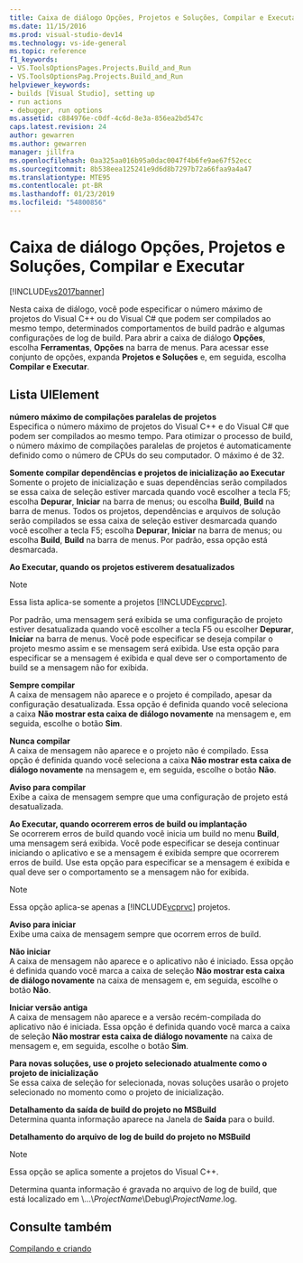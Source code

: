 ```yaml
---
title: Caixa de diálogo Opções, Projetos e Soluções, Compilar e Executar | Microsoft Docs
ms.date: 11/15/2016
ms.prod: visual-studio-dev14
ms.technology: vs-ide-general
ms.topic: reference
f1_keywords:
- VS.ToolsOptionsPages.Projects.Build_and_Run
- VS.ToolsOptionsPag.Projects.Build_and_Run
helpviewer_keywords:
- builds [Visual Studio], setting up
- run actions
- debugger, run options
ms.assetid: c884976e-c0df-4c6d-8e3a-856ea2bd547c
caps.latest.revision: 24
author: gewarren
ms.author: gewarren
manager: jillfra
ms.openlocfilehash: 0aa325aa016b95a0dac0047f4b6fe9ae67f52ecc
ms.sourcegitcommit: 8b538eea125241e9d6d8b7297b72a66faa9a4a47
ms.translationtype: MTE95
ms.contentlocale: pt-BR
ms.lasthandoff: 01/23/2019
ms.locfileid: "54800856"
---
```

# <a name="options-dialog-box--projects-and-solutions-build-and-run"></a>Caixa de diálogo Opções, Projetos e Soluções, Compilar e Executar
[!INCLUDE[vs2017banner](../../includes/vs2017banner.md)]

  
Nesta caixa de diálogo, você pode especificar o número máximo de projetos do Visual C++ ou do Visual C# que podem ser compilados ao mesmo tempo, determinados comportamentos de build padrão e algumas configurações de log de build. Para abrir a caixa de diálogo **Opções**, escolha **Ferramentas**, **Opções** na barra de menus. Para acessar esse conjunto de opções, expanda **Projetos e Soluções** e, em seguida, escolha **Compilar e Executar**.  
  
## <a name="uielement-list"></a>Lista UIElement  
 **número máximo de compilações paralelas de projetos**  
 Especifica o número máximo de projetos do Visual C++ e do Visual C# que podem ser compilados ao mesmo tempo. Para otimizar o processo de build, o número máximo de compilações paralelas de projetos é automaticamente definido como o número de CPUs do seu computador. O máximo é de 32.  
  
 **Somente compilar dependências e projetos de inicialização ao Executar**  
 Somente o projeto de inicialização e suas dependências serão compilados se essa caixa de seleção estiver marcada quando você escolher a tecla F5; escolha **Depurar**, **Iniciar** na barra de menus; ou escolha **Build**, **Build** na barra de menus. Todos os projetos, dependências e arquivos de solução serão compilados se essa caixa de seleção estiver desmarcada quando você escolher a tecla F5; escolha **Depurar**, **Iniciar** na barra de menus; ou escolha **Build**, **Build** na barra de menus. Por padrão, essa opção está desmarcada.  
  
 **Ao Executar, quando os projetos estiverem desatualizados**  
 > [!NOTE]
>  Essa lista aplica-se somente a projetos [!INCLUDE[vcprvc](../../includes/vcprvc-md.md)].  
  
 Por padrão, uma mensagem será exibida se uma configuração de projeto estiver desatualizada quando você escolher a tecla F5 ou escolher **Depurar**, **Iniciar** na barra de menus. Você pode especificar se deseja compilar o projeto mesmo assim e se mensagem será exibida. Use esta opção para especificar se a mensagem é exibida e qual deve ser o comportamento de build se a mensagem não for exibida.  
  
 **Sempre compilar**  
 A caixa de mensagem não aparece e o projeto é compilado, apesar da configuração desatualizada. Essa opção é definida quando você seleciona a caixa **Não mostrar esta caixa de diálogo novamente** na mensagem e, em seguida, escolhe o botão **Sim**.  
  
 **Nunca compilar**  
 A caixa de mensagem não aparece e o projeto não é compilado. Essa opção é definida quando você seleciona a caixa **Não mostrar esta caixa de diálogo novamente** na mensagem e, em seguida, escolhe o botão **Não**.  
  
 **Aviso para compilar**  
 Exibe a caixa de mensagem sempre que uma configuração de projeto está desatualizada.  
  
 **Ao Executar, quando ocorrerem erros de build ou implantação**  
 Se ocorrerem erros de build quando você inicia um build no menu **Build**, uma mensagem será exibida. Você pode especificar se deseja continuar iniciando o aplicativo e se a mensagem é exibida sempre que ocorrerem erros de build. Use esta opção para especificar se a mensagem é exibida e qual deve ser o comportamento se a mensagem não for exibida.  
  
> [!NOTE]
>  Essa opção aplica-se apenas a [!INCLUDE[vcprvc](../../includes/vcprvc-md.md)] projetos.  
  
 **Aviso para iniciar**  
 Exibe uma caixa de mensagem sempre que ocorrem erros de build.  
  
 **Não iniciar**  
 A caixa de mensagem não aparece e o aplicativo não é iniciado. Essa opção é definida quando você marca a caixa de seleção **Não mostrar esta caixa de diálogo novamente** na caixa de mensagem e, em seguida, escolhe o botão **Não**.  
  
 **Iniciar versão antiga**  
 A caixa de mensagem não aparece e a versão recém-compilada do aplicativo não é iniciada. Essa opção é definida quando você marca a caixa de seleção **Não mostrar esta caixa de diálogo novamente** na caixa de mensagem e, em seguida, escolhe o botão **Sim**.  
  
 **Para novas soluções, use o projeto selecionado atualmente como o projeto de inicialização**  
 Se essa caixa de seleção for selecionada, novas soluções usarão o projeto selecionado no momento como o projeto de inicialização.  
  
 **Detalhamento da saída de build do projeto no MSBuild**  
 Determina quanta informação aparece na Janela de **Saída** para o build.  
  
 **Detalhamento do arquivo de log de build do projeto no MSBuild**  
 > [!NOTE]
>  Essa opção se aplica somente a projetos do Visual C++.  
  
 Determina quanta informação é gravada no arquivo de log de build, que está localizado em \\...\\*ProjectName*\Debug\\*ProjectName*.log.  
  
## <a name="see-also"></a>Consulte também  
 [Compilando e criando](../../ide/compiling-and-building-in-visual-studio.md)
